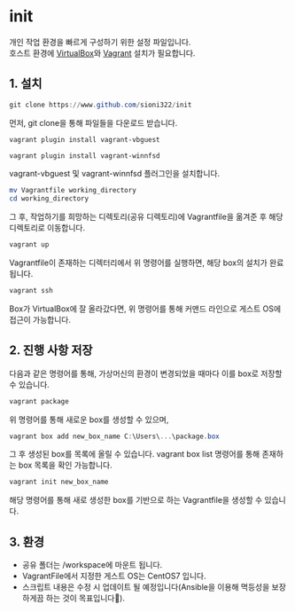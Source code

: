 # init
개인 작업 환경을 빠르게 구성하기 위한 설정 파일입니다.  
호스트 환경에 [VirtualBox](https://www.virtualbox.org/)와 [Vagrant](https://www.vagrantup.com/) 설치가 필요합니다.  

## 1. 설치
```powershell
git clone https://www.github.com/sioni322/init
```  
먼저, git clone을 통해 파일들을 다운로드 받습니다.  

```powershell
vagrant plugin install vagrant-vbguest
```  
```powershell
vagrant plugin install vagrant-winnfsd
```  
vagrant-vbguest 및 vagrant-winnfsd 플러그인을 설치합니다.  

```powershell
mv Vagrantfile working_directory
cd working_directory
```  
그 후, 작업하기를 희망하는 디렉토리(공유 디렉토리)에 Vagrantfile을 옮겨준 후 해당 디렉토리로 이동합니다.  

```powershell
vagrant up
```  
Vagrantfile이 존재하는 디렉터리에서 위 명령어를 실행하면, 해당 box의 설치가 완료됩니다.  

```powershell
vagrant ssh
```  
Box가 VirtualBox에 잘 올라갔다면, 위 명령어를 통해 커맨드 라인으로 게스트 OS에 접근이 가능합니다.  

## 2. 진행 사항 저장
다음과 같은 명령어를 통해, 가상머신의 환경이 변경되었을 때마다 이를 box로 저장할 수 있습니다.  
```powershell
vagrant package
```  
위 명령어를 통해 새로운 box를 생성할 수 있으며,  

```powershell
vagrant box add new_box_name C:\Users\...\package.box
```  
그 후 생성된 box를 목록에 올릴 수 있습니다. vagrant box list 명령어를 통해 존재하는 box 목록을 확인 가능합니다.  

```powershell
vagrant init new_box_name
```
해당 명령어를 통해 새로 생성한 box를 기반으로 하는 Vagrantfile을 생성할 수 있습니다.  

## 3. 환경
* 공유 폴더는 /workspace에 마운트 됩니다.
* VagrantFile에서 지정한 게스트 OS는 CentOS7 입니다.
* 스크립트 내용은 수정 시 업데이트 될 예정입니다(Ansible을 이용해 멱등성을 보장하게끔 하는 것이 목표입니다🤗).
  

